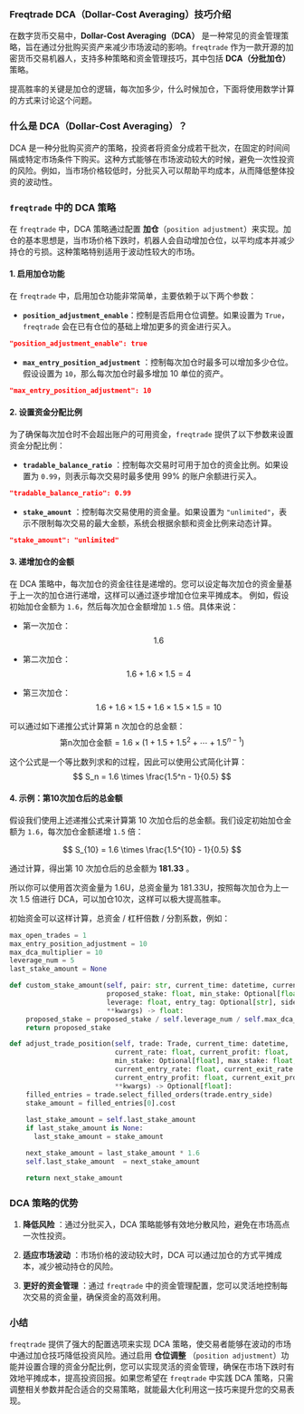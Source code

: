 ### Freqtrade DCA（Dollar-Cost Averaging）技巧介绍

在数字货币交易中，**Dollar-Cost Averaging（DCA）** 是一种常见的资金管理策略，旨在通过分批购买资产来减少市场波动的影响。`freqtrade` 作为一款开源的加密货币交易机器人，支持多种策略和资金管理技巧，其中包括 **DCA（分批加仓）** 策略。

提高胜率的关键是加仓的逻辑，每次加多少，什么时候加仓，下面将使用数学计算的方式来讨论这个问题。

### 什么是 DCA（Dollar-Cost Averaging）？

DCA 是一种分批购买资产的策略，投资者将资金分成若干批次，在固定的时间间隔或特定市场条件下购买。这种方式能够在市场波动较大的时候，避免一次性投资的风险。例如，当市场价格较低时，分批买入可以帮助平均成本，从而降低整体投资的波动性。

### `freqtrade` 中的 DCA 策略

在 `freqtrade` 中，DCA 策略通过配置 **加仓**（`position adjustment`）来实现。加仓的基本思想是，当市场价格下跌时，机器人会自动增加仓位，以平均成本并减少持仓的亏损。这种策略特别适用于波动性较大的市场。

#### 1. 启用加仓功能

在 `freqtrade` 中，启用加仓功能非常简单，主要依赖于以下两个参数：

- **`position_adjustment_enable`**：控制是否启用仓位调整。如果设置为 `True`，`freqtrade` 会在已有仓位的基础上增加更多的资金进行买入。
  
```json
"position_adjustment_enable": true
```
 
- **`max_entry_position_adjustment`** ：控制每次加仓时最多可以增加多少仓位。假设设置为 `10`，那么每次加仓时最多增加 10 单位的资产。

```json
"max_entry_position_adjustment": 10
```

#### 2. 设置资金分配比例 
为了确保每次加仓时不会超出账户的可用资金，`freqtrade` 提供了以下参数来设置资金分配比例： 
- **`tradable_balance_ratio`** ：控制每次交易时可用于加仓的资金比例。如果设置为 `0.99`，则表示每次交易时最多使用 99% 的账户余额进行买入。

```json
"tradable_balance_ratio": 0.99
```
 
- **`stake_amount`** ：控制每次交易使用的资金量。如果设置为 `"unlimited"`，表示不限制每次交易的最大金额，系统会根据余额和资金比例来动态计算。

```json
"stake_amount": "unlimited"
```

#### 3. 递增加仓的金额 

在 DCA 策略中，每次加仓的资金往往是递增的。您可以设定每次加仓的资金量基于上一次的加仓进行递增，这样可以通过逐步增加仓位来平摊成本。
例如，假设初始加仓金额为 `1.6`，然后每次加仓金额增加 `1.5` 倍。具体来说： 
- 第一次加仓：$$1.6$$
 
- 第二次加仓：$$1.6 + 1.6 \times 1.5 = 4$$
 
- 第三次加仓：$$1.6 + 1.6 \times 1.5 + 1.6 \times 1.5 \times 1.5 = 10$$

可以通过如下递推公式计算第 n 次加仓的总金额：
$$
 \text{第n次加仓金额} = 1.6 \times \left( 1 + 1.5 + 1.5^2 + \cdots + 1.5^{n-1} \right) 
$$

这个公式是一个等比数列求和的过程，因此可以使用公式简化计算：
$$
 S_n = 1.6 \times \frac{1.5^n - 1}{0.5} 
$$

#### 4. 示例：第10次加仓后的总金额 
假设我们使用上述递推公式来计算第 10 次加仓后的总金额。我们设定初始加仓金额为 `1.6`，每次加仓金额递增 `1.5` 倍：

$$
 S_{10} = 1.6 \times \frac{1.5^{10} - 1}{0.5} 
$$

通过计算，得出第 10 次加仓后的总金额为 **181.33** 。

所以你可以使用首次资金量为 1.6U，总资金量为 181.33U，按照每次加仓为上一次 1.5 倍进行 DCA，可以加仓10次，这样可以极大提高胜率。

初始资金可以这样计算，总资金 / 杠杆倍数 / 分割系数，例如：

```python
max_open_trades = 1
max_entry_position_adjustment = 10
max_dca_multiplier = 10
leverage_num = 5
last_stake_amount = None

def custom_stake_amount(self, pair: str, current_time: datetime, current_rate: float,
                        proposed_stake: float, min_stake: Optional[float], max_stake: float,
                        leverage: float, entry_tag: Optional[str], side: str,
                        **kwargs) -> float:
    proposed_stake = proposed_stake / self.leverage_num / self.max_dca_multiplier
    return proposed_stake

def adjust_trade_position(self, trade: Trade, current_time: datetime, 
                          current_rate: float, current_profit: float, 
                          min_stake: Optional[float], max_stake: float, 
                          current_entry_rate: float, current_exit_rate: float, 
                          current_entry_profit: float, current_exit_profit: float, 
                          **kwargs) -> Optional[float]:
    filled_entries = trade.select_filled_orders(trade.entry_side) 
    stake_amount = filled_entries[0].cost 
    
    last_stake_amount = self.last_stake_amount 
    if last_stake_amount is None:
      last_stake_amount = stake_amount

    next_stake_amount = last_stake_amount * 1.6
    self.last_stake_amount  = next_stake_amount

    return next_stake_amount
```

### DCA 策略的优势 
 
1. **降低风险** ：通过分批买入，DCA 策略能够有效地分散风险，避免在市场高点一次性投资。
 
2. **适应市场波动** ：市场价格的波动较大时，DCA 可以通过加仓的方式平摊成本，减少被动持仓的风险。
 
3. **更好的资金管理** ：通过 `freqtrade` 中的资金管理配置，您可以灵活地控制每次交易的资金量，确保资金的高效利用。

### 小结 
`freqtrade` 提供了强大的配置选项来实现 DCA 策略，使交易者能够在波动的市场中通过加仓技巧降低投资风险。通过启用 **仓位调整** （`position adjustment`）功能并设置合理的资金分配比例，您可以实现灵活的资金管理，确保在市场下跌时有效地平摊成本，提高投资回报。如果您希望在 `freqtrade` 中实践 DCA 策略，只需调整相关参数并配合适合的交易策略，就能最大化利用这一技巧来提升您的交易表现。